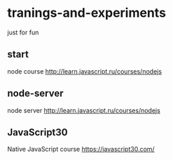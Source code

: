 # tranings-and-experiments

just for fun

## start
node course http://learn.javascript.ru/courses/nodejs

## node-server
node server http://learn.javascript.ru/courses/nodejs

## JavaScript30
Native JavaScript course https://javascript30.com/
